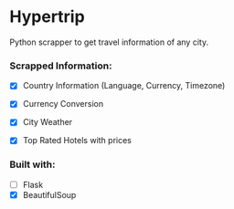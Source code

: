 # Hypertrip

Python scrapper to get travel information of any city.

### Scrapped Information:
- [x] Country Information (Language, Currency, Timezone)
- [x] Currency Conversion
- [x] City Weather
- [x] Top Rated Hotels with prices


### Built with:
- [ ] Flask
- [x] BeautifulSoup